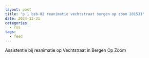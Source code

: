 ```yaml
---
layout: post
title: "p 1 bzb-02 reanimatie vechtstraat bergen op zoom 201531"
date: 2024-12-31
categories: 
  - rss
tags: 
  - feed
---
```


Assistentie bij reanimatie op Vechtstraat in Bergen Op Zoom
